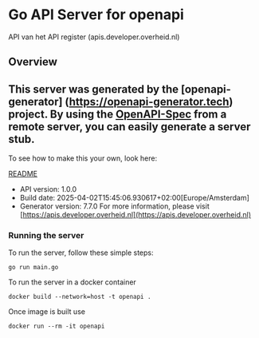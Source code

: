 # Go API Server for openapi

API van het API register (apis.developer.overheid.nl)

## Overview
This server was generated by the [openapi-generator]
(https://openapi-generator.tech) project.
By using the [OpenAPI-Spec](https://github.com/OAI/OpenAPI-Specification) from a remote server, you can easily generate a server stub.
-

To see how to make this your own, look here:

[README](https://openapi-generator.tech)

- API version: 1.0.0
- Build date: 2025-04-02T15:45:06.930617+02:00[Europe/Amsterdam]
- Generator version: 7.7.0
For more information, please visit [https://apis.developer.overheid.nl](https://apis.developer.overheid.nl)


### Running the server
To run the server, follow these simple steps:

```
go run main.go
```

To run the server in a docker container
```
docker build --network=host -t openapi .
```

Once image is built use
```
docker run --rm -it openapi
```
